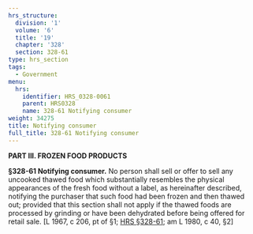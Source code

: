 ```yaml
---
hrs_structure:
  division: '1'
  volume: '6'
  title: '19'
  chapter: '328'
  section: 328-61
type: hrs_section
tags:
  - Government
menu:
  hrs:
    identifier: HRS_0328-0061
    parent: HRS0328
    name: 328-61 Notifying consumer
weight: 34275
title: Notifying consumer
full_title: 328-61 Notifying consumer
---
```

**PART III. FROZEN FOOD PRODUCTS**

**§328-61 Notifying consumer.** No person shall sell or offer to sell any uncooked thawed food which substantially resembles the physical appearances of the fresh food without a label, as hereinafter described, notifying the purchaser that such food had been frozen and then thawed out; provided that this section shall not apply if the thawed foods are processed by grinding or have been dehydrated before being offered for retail sale. [L 1967, c 206, pt of §1; [HRS §328-61](/title-19/chapter-328/section-328-61/); am L 1980, c 40, §2]
